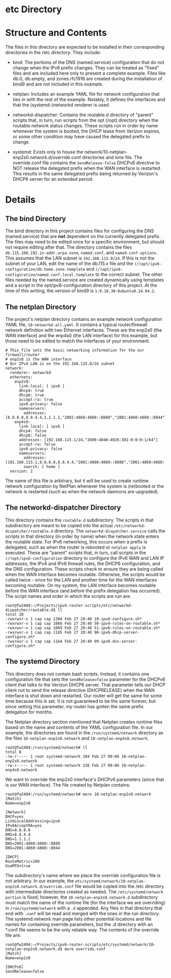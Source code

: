 # etc Directory

# Structure and Contents

The files in this directory are expected to be installed in their corresponding directories in the /etc directory. They include:

*   bind: The portions of the DNS (named.service) configuration that do not change when the IPv6 prefix changes. They can be treated as "fixed" files and are included here only to present a complete example. Files like db.0, db.empty, and zones.rfc1918 are created during the installation of bind9 and are not included in this example.

*   netplan: Includes an example YAML file for network configuration that ties in with the rest of the example. Notably, it defines the interfaces and that the (systemd-)networkd renderer is used.

*   networkd-dispatcher: Contains the routable.d directory of "parent" scripts that, in turn, run scripts from the opt (/opt) directory when the routable network status changes. These scripts run in order by name whenever the system is booted, the DHCP lease from Verizon expires, or some other condition may have caused the delegated prefix to change.

*   systemd: Exists only to house the network/10-netplan-enp2s0.network.d/override.conf directories and lone file. The override.conf file contains the `SendRelease-false` DHCPv6 directive to NOT release the delegated prefix when the WAN interface is restarted. This results in the same delegated prefix being returned by Verizon's DHCP6 server for an extended period.

# Details

## The bind Directory

The bind directory in this project contains files for configuring the DNS (named.service) that are **not** dependent on the currently delegated prefix. The files may need to be edited once for a specific environment, but should not require editing after that. The directory contains the files `db.115.168.192.in-addr.arpa.zone`, `named.conf`, and `named.conf.options`. This assumes that the LAN subnet is `192.168.115.0/24`. If this is not the subnet of your LAN, edit the name of the db.115.x file and the `(/)opt/ipv6-configuration/db.home.zone.template` and `(/)opt/ipv6-configuration/named.conf.local.template` to the correct subnet. The other files needed by the named.service are created dynamically using templates and a script in the opt/ipv6-configuration directory of this project. At the time of this writing, the version of bind9 is `1:9.18.30-0ubuntu0.24.04.2`. 

## The netplan Directory

The project's netplan directory contains an example network configuration YAML file, `10-networkd-all.yaml`. It contains a typical router/firewall network definition with two Ethernet interfaces. These are the enp2s0 (the WAN interface) and the enp4s0 (the LAN interface) for this example, but those need to be edited to match the interfaces of your environment.
```
# This file sets the basic networking information for the our firewall/router
# enp2s0 is the WAN interface
# Our IPv4 LAN is on the 192.168.115.0/24 subnet
network:
  renderer: networkd
  ethernets:
    enp2s0:
      link-local: [ ipv6 ]
      dhcp4: true
      dhcp6: true
      accept-ra: true
      ipv6-privacy: false
      nameservers:
        addresses: [8.8.8.8,8.8.4.4,1.1.1.1,"2001:4860:4860::8888","2001:4860:4860::8844"]
    enp4s0:
      link-local: [ ipv6 ]
      dhcp4: false
      dhcp6: false
      addresses: [192.168.115.1/24,"2600:4040:4026:301:0:0:0:1/64"]
      accept-ra: false
      ipv6-privacy: false
      nameservers:
        addresses: [192.168.115.1,8.8.8.8,8.8.4.4,"2001:4860:4860::8888","2001:4860:4860::8844"]
        search: [ home ]
  version: 2
```
The name of this file is arbitrary, but it will be used to create runtime network configuration by NetPlan whenever the system is (re)booted or the network is restarted (such as when the network daemons are upgraded).

## The networkd-dispatcher Directory

This directory contains the `routable.d` subdirectory. The scripts in that subdirectory are meant to be copied into the actual `/etc/networkd-dispatcher/routable.d` directory. The `networkd-dispatcher.service` calls the scripts in that directory (in order by name) when the network state enters the routable state. For IPv6 networking, this occurs when a prefix is delegated, such as when the router is rebooted or `netplan apply` is executed. These are "parent" scripts that, in turn, call scripts in the `(/)opt/ipv6-configuration` directory to configure the IPv6 WAN and LAN IP addresses, the IPv4 and IPv6 firewall rules, the DHCP6 configuration, and the DNS configuration. These scripts check to ensure they are being called when the WAN interface becomes routable. Otherwise, the scripts would be called twice - once for the LAN and another time for the WAN interfaces becoming routable. On my system, the LAN interface becomes routable before the WAN interface (and before the prefix delegation has occurred). The script names and order in which the scripts are run are:
```
root@fw2404:~/Projects/ipv6-router-scripts/etc/networkd-dispatcher/routable.d$ ll
total 20
-rwxrwxr-x 1 cap cap 1304 Feb 27 20:40 10-ipv6-configure.sh*
-rwxrwxr-x 1 cap cap 1066 Feb 27 20:40 50-ipv4-rules-on-routable.sh*
-rwxrwxr-x 1 cap cap 1069 Feb 27 20:40 51-ipv6-rules-on-routable.sh*
-rwxrwxr-x 1 cap cap 1165 Feb 27 20:40 98-ipv6-dhcp-server-configure.sh*
-rwxrwxr-x 1 cap cap 1164 Feb 27 20:40 99-ipv6-dns-server-configure.sh*
```

## The systemd Directory

This directory does not contain bash scripts. Instead, it contains one configuration file that sets the `SendRelease=false` parameter for the DHCPv6 client that talks to the Verizon DHCP6 server. That parameter tells our DHCP client not to send the release directive (DHCPRELEASE) when the WAN interface is shut down and restarted. Our router will get the same for some time because this is set. It is not guaranteed to be the same forever, but since setting this parameter, my router has gotten the same prefix delegation for months.

The Netplan directory section mentioned that Netplan creates runtime files based on the name and contents of the YAML configuration file. In our example, the directories are found in the `/run/systemd/network` directory as the files `10-netplan-enp2s0.network` and `10-netplan-enp4s0.network`.


```
root@fw2404:/run/systemd/network# ll
total 8
-rw-r----- 1 root systemd-network 204 Feb 27 09:06 10-netplan-enp2s0.network
-rw-r----- 1 root systemd-network 236 Feb 27 09:06 10-netplan-enp4s0.network
```

We want to override the enp2s0 interface's DHCPv6 parameters (since that is our WAN interface). The file created by Netplan contains:

```
root@fw2404:/run/systemd/network# more 10-netplan-enp2s0.network
[Match]
Name=enp2s0

[Network]
DHCP=yes
LinkLocalAddressing=ipv6
IPv6AcceptRA=yes
DNS=8.8.8.8
DNS=8.8.4.4
DNS=1.1.1.1
DNS=2001:4860:4860::8888
DNS=2001:4860:4860::8844

[DHCP]
RouteMetric=100
UseMTU=true
```
The subdirectory's name where we place the override configuration file is not arbitrary. In our example, the `etc/systemd/network/10-netplan-enp2s0.network.d/override.conf` file would be copied into the /etc directory with intermediate directories created as needed. The `/etc/systemd/network portion` is fixed; however, the `10-netplan-enp2s0.network.d` subdirectory must match the name of the runtime file (for the interface we are overriding) in `/run/systemd/network` with a `.d` appended. Any files in that directory that end with `.conf` will be read and merged with the ones in the run directory. The systemd.network man page lists other potential locations and file names for containing override parameters, but the .d directory with an *.conf file seems to be the only reliable way. The contents of the override file are:

```
root@fw2404:~/Projects/ipv6-router-scripts/etc/systemd/network/10-netplan-enp2s0.network.d$ more override.conf
[Match]
Name=enp2s0

[DHCPv6]
SendRelease=false
```
